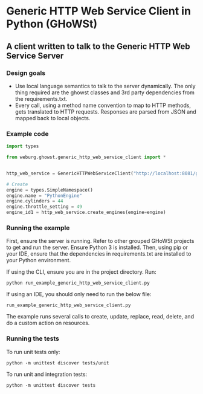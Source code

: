 # Generic HTTP Web Service Client in Python (GHoWSt)

## A client written to talk to the Generic HTTP Web Service Server

### Design goals

- Use local language semantics to talk to the server dynamically. The only thing
  required are the ghowst classes and 3rd party dependencies from the
  requirements.txt.
- Every call, using a method name convention to map to HTTP methods, gets
  translated to HTTP requests. Responses are parsed from JSON and mapped back to
  local objects.

### Example code

```python
import types

from weburg.ghowst.generic_http_web_service_client import *


http_web_service = GenericHTTPWebServiceClient("http://localhost:8081/generichttpws")

# Create
engine = types.SimpleNamespace()
engine.name = "PythonEngine"
engine.cylinders = 44
engine.throttle_setting = 49
engine_id1 = http_web_service.create_engines(engine=engine)
```

### Running the example

First, ensure the server is running. Refer to other grouped GHoWSt projects to
get and run the server. Ensure Python 3 is installed. Then, using pip or your
IDE, ensure that the dependencies in requirements.txt are installed to your
Python environment.

If using the CLI, ensure you are in the project directory. Run:

`python run_example_generic_http_web_service_client.py`

If using an IDE, you should only need to run the below file:

`run_example_generic_http_web_service_client.py`

The example runs several calls to create, update, replace, read, delete, and do
a custom action on resources.

### Running the tests

To run unit tests only:

`python -m unittest discover tests/unit`

To run unit and integration tests:

`python -m unittest discover tests`
